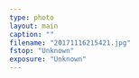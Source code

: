```yaml
---
type: photo
layout: main
caption: ""
filename: "20171116215421.jpg"
fstop: "Unknown"
exposure: "Unknown"
---
```

